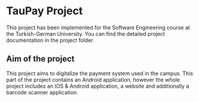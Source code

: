 # TauPay Project
This project has been implemented for the Software Engineering course at the Turkish-German University. You can find the detailed project documentation in the project folder.

## Aim of the project

This project aims to digitalize the payment system used in the campus. This part of the project contains an Android application, however the whole project includes an IOS & Android application, a website and additionally a barcode scanner application.  
